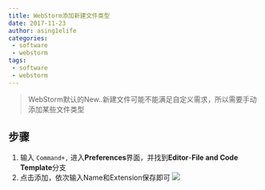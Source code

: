 ```yaml
---
title: WebStorm添加新建文件类型
date: 2017-11-23
author: asing1elife
categories:
 - software
 - webstorm
tags:
 - software
 - webstorm
---
```

> WebStorm默认的New..新建文件可能不能满足自定义需求，所以需要手动添加某些文件类型  

## 步骤
1. 输入 `Command+,` 进入**Preferences**界面，并找到**Editor**-**File and Code Template**分支
2. 点击添加，依次输入Name和Extension保存即可
![](http://asing1elife.com/sources/images/5529C4C5-BCAA-4242-AA41-95AB5A369955.png)